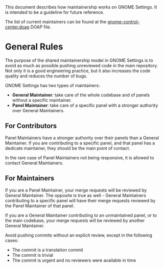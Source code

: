 This document describes how maintainership works on GNOME Settings. It is intended to be a guideline
for future reference.

The list of current maintainers can be found at the [gnome-control-center.doap][doap] DOAP file.

# General Rules

The purpose of the shared maintainership model in GNOME Settings is to avoid as much as possible
pushing unreviewed code in the main repository. Not only it is a good engineering practice, but it
also increases the code quality and reduces the number of bugs.

GNOME Settings has two types of maintainers:

 * **General Maintainer**: take care of the whole codebase and of panels without a specific maintainer.
 * **Panel Maintainer**: take care of a specific panel with a stronger authority over General
   Maintainers.


## For Contributors

Panel Maintainers have a stronger authority over their panels than a General Maintainer. If you are
contributing to a specific panel, and that panel has a dedicate maintainer, they should be the main
point of contact.

In the rare case of Panel Maintainers not being responsive, it is allowed to contact General
Maintainers.

## For Maintainers

If you are a Panel Maintainer, your merge requests will be reviewed by General Maintainer. The
opposite is true as well - General Maintainers contributing to a specific panel will have their
merge requests reviewed by the Panel Maintainer of that panel.

If you are a General Maintainer contributing to an unmaintained panel, or to the main codebase, your
merge requests will be reviewed by another General Maintainer.

Avoid pushing commits without an explicit review, except in the following cases:

 * The commit is a translation commit
 * The commit is trivial
 * The commit is urgent and no reviewers were available in time


[doap]: https://gitlab.gnome.org/GNOME/gnome-control-center/blob/master/gnome-control-center.doap